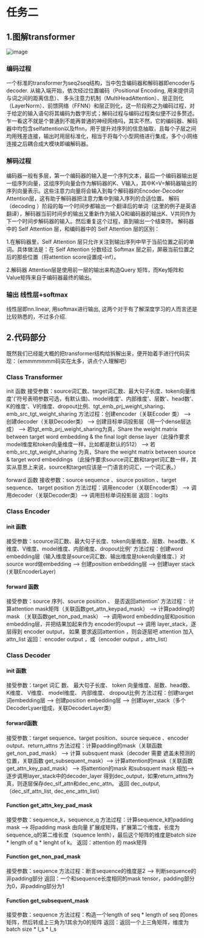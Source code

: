 # 任务二
## 1.图解transformer
![image](https://user-images.githubusercontent.com/66761003/133456882-7b09ee57-82df-418d-8788-25802428773e.png)

### 编码过程
一个标准的transformer为seq2seq结构，当中包含编码器和解码器即encoder与decoder. 从输入端开始，依次经过位置编码（Positional Encoding, 用来提供词与词之间的距离信息）、
多头注意力机制（MultiHeadAttention）、层正则化（LayerNorm）、前馈网络（FFNN）和层正则化，这一阶段称之为编码过程，对于给定的输入语句将其编码为数字形式；解码过程与编码过程类似便不过多赘述。
乍一看这不就是个普通到不能再普通的神经网络吗，其实不然，它的编码器、解码器中均包含selfattention以及ffnn，用于提升对序列的信息抽取，且每个子层之间均用残差连接，输出时用层标准化，相当于将每个小型网络进行集成，多个小网络连接之后耦合成大模块即编解码器。
### 解码过程
编码器一般有多层，第一个编码器的输入是一个序列文本，最后一个编码器输出是一组序列向量，这组序列向量会作为解码器的K、V输入，其中K=V=解码器输出的序列向量表示。这些注意力向量将会输入到每个解码器的Encoder-Decoder Attention层，这有助于解码器把注意力集中到输入序列的合适位置。
解码（decoding ）阶段的每一个时间步都输出一个翻译后的单词（这里的例子是英语翻译），解码器当前时间步的输出又重新作为输入Q和编码器的输出K、V共同作为下一个时间步解码器的输入。然后重复这个过程，直到输出一个结束符。
解码器中的 Self Attention 层，和编码器中的 Self Attention 层的区别：

1.在解码器里，Self Attention 层只允许关注到输出序列中早于当前位置之前的单词。具体做法是：在 Self Attention 分数经过 Softmax 层之前，屏蔽当前位置之后的那些位置（将attention score设置成-inf）。

2.解码器 Attention层是使用前一层的输出来构造Query 矩阵，而Key矩阵和 Value矩阵来自于编码器最终的输出。

### 输出   线性层+softmax
线性层即nn.linear, 用softmax进行输出, 这两个对于有了解深度学习的人而言还是比较熟悉的，不过多介绍. 

## 2.代码部分
既然我们已经能大概的把transformer结构给拆解出来，便开始着手进行代码实现：（emmmmmmm码实在太多，讲点个人理解吧）

### Class Transformer

init 函数
接受参数：source词汇数、target词汇数、最大句子长度、token向量维度'('符号表明参数可选，有默认值)、model维度'、内部维度'、层数'、head数'、K的维度'、V的维度、dropout比例、tgt_emb_prj_weight_sharing、emb_src_tgt_weight_sharing
方法过程：创建encoder（关联Ecoder 类） ——> 创建decoder（关联Decoder类） ——> 创建目标单词投影层（用一个dense层达成） ——> 若tgt_emb_prj_weight_sharing为真，Share the weight matrix between target word embedding & the final logit dense layer（此操作要求model维度和token向量维度一样，比如都是默认的512） ——> 若 emb_src_tgt_weight_sharing 为真，Share the weight matrix between source & target word embeddings （此操作要求source词汇数和target词汇数一样，其实从意思上来说，source和target应该是一门语言的词汇，一个词汇表。）

forward 函数
接收参数：source sequence 、source position 、target sequence、 target position
方法过程：调用encoder（关联Encoder类） ——> 调用decoder（关联Decoder类）——> 调用目标单词投影层
返回：logits

### Class Encoder

#### init 函数
接受参数：scource词汇数、最大句子长度、token向量维度、层数、head数、K维度、V维度、model维度、内部维度、dropout比例'
方法过程：创建word embedding层（输入维度是source词汇数、输出维度是token向量维度、）对source word做embedding ——> 创建position embedding层 ——> 创建layer stack (关联EncoderLayer)

#### forward 函数
接受参数：source 序列、source position 、 是否返回attention'
方法过程： 计算attention mask矩阵（关联函数get_attn_keypad_mask） ——> 计算padding的mask （关联函数get_non_pad_mask） ——> 调用word embedding层和position embedding层，并把结果加起来作为 encoder的ouput ——> 调用 layer_stack，逐层得到 encoder output， 如果 要求返回attention ，则会逐层吧 attention 加入 attn_list
返回： encoder output ，或（encoder output ，attn_list）

### Class Decoder

#### init 函数
接受参数：target 词汇 数、 最大句子长度、 token 向量维度、层数、head数、 K维度、 V维度、 model维度、 内部维度、 dropout比例
方法过程：创建target词embedding层 ——> 创建position embedding层 ——> 创建layer_stack（多个DecoderLyaer组成，关联DecoderLayer类）

#### forward函数
接受参数：target sequence、target position、source sequece 、encoder output、return_attns
方法过程：计算padding的mask（关联函数get_non_pad_mask） ——> 计算 subsquent mask（decoder 需要 遮盖未预测的位置，关联函数 get_subsequent_mask）——> 计算attention的mask（关联函数 get_attn_key_pad_mask） ——> 将attention的mask 和subsquent mask 相加——> 逐步调用layer_stack中的decoder_layer 得到dec_output，如果return_attns为真，则逐层保存dec_slf_attn和dec_enc_attn。
返回 dec_output, （dec_slf_attn_list, dec_enc_attn_list）

#### Function get_attn_key_pad_mask

接受参数：sequence_k，sequence_q
方法过程：计算sequence_k的padding mask ——> 将padding mask 由向量 扩展成矩阵，扩展第二个维度，长度为sequence_q的第二维长度（squence lenth），最后这个矩阵的维度是batch size * length of q * lenght of k。
返回：attention 的 mask矩阵

#### Function get_non_pad_mask

接受参数：sequence
方法过程：断言sequence的维度是2 ——> 判断sequence的非padding部分
返回：一个和sequence长度相同的mask tensor，padding部分为0，非padding部分为1

#### Function get_subsequent_mask

接受参数：sequence
方法过程：构造一个length of seq * length of seq 的ones 矩阵，然后转成上三角为1其余为0的矩阵
返回：返回一个上三角矩阵，维度为batch size * l_s * l_s









